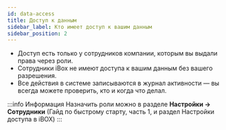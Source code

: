 ```yaml
---
id: data-access
title: Доступ к данным
sidebar_label: Кто имеет доступ к вашим данным
sidebar_position: 2
---
```

- Доступ есть только у сотрудников компании, которым вы выдали права через роли. 
- Сотрудники iBox не имеют доступа к вашим данным без вашего разрешения.
- Все действия в системе записываются в журнал активности — вы всегда можете проверить, кто и когда что делал.

:::info Информация
Назначить роли можно в разделе **Настройки → Сотрудники** (Гайд по быстрому старту, часть 1, и раздел Настройки доступа в iBOX)
:::

